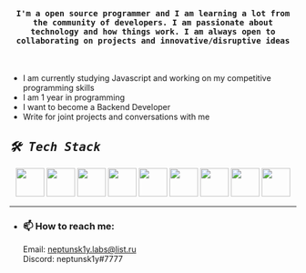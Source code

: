 <h4 align="center"><samp>I'm a open source programmer and I am learning a lot from the community of developers. I am passionate about technology and how things work. I am always open to collaborating on projects and innovative/disruptive ideas</samp></h4>
<br />

- I am currently studying Javascript and working on my competitive programming skills
- I am 1 year in programming
- I want to become a Backend Developer
- Write for joint projects and conversations with me


<h2 align="left"><samp><i><b>🛠️ Tech Stack </b></i></samp></h2>

<p align="center">
      <img width="50px" src="https://img.icons8.com/color/96/000000/c-programming.png"/>
      <img width="50px" src="https://img.icons8.com/color/96/000000/c-plus-plus-logo.png"/>
      <img width="50px" src="https://img.icons8.com/color/96/c-sharp-logo.png"/>
      <img width="50px" src="https://img.icons8.com/color/96/000000/python--v1.png"/>
      <img width="50px" src="https://img.icons8.com/color/96/000000/javascript--v2.png"/>
      <img width="50px" src="https://img.icons8.com/color/96/html-5--v1.png"/>
      <img width="50px" src="https://img.icons8.com/color/96/000000/visual-studio-code-2019.png"/>
      <img width="50px" src="https://img.icons8.com/material-two-tone/96/000000/github.png"/>
      <img width="50px" src="https://img.icons8.com/color/96/000000/git.png"/>
      

 
</p>
    <hr />
  
-   <h3>📫 How to reach me:</h3>
    <p>
      Email: <a href="mailto:neptunsk1y.labs@list.ru">neptunsk1y.labs@list.ru</a><br>
      Discord: neptunsk1y#7777
    </p>

